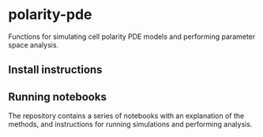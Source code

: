 # polarity-pde

Functions for simulating cell polarity PDE models and performing parameter space analysis.

## Install instructions

## Running notebooks

The repository contains a series of notebooks with an explanation of the methods, and instructions for running
simulations and performing analysis.

    